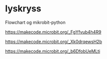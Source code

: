 # lyskryss

Flowchart og mikrobit-python

https://makecode.microbit.org/_FgYfvub4h4R9

https://makecode.microbit.org/_Xk0drqewsH2b

https://makecode.microbit.org/_b6DfobUeMLti
